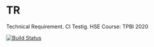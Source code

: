 # TR
Technical Requirement. CI Testig. HSE Course: TPBI 2020 

[![Build Status](https://travis-ci.com/kamranuz/tpbi_TR.svg?branch=dev)](https://travis-ci.com/kamranuz/tpbi_TR)
